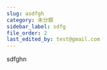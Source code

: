 ```yaml
---
slug: asdfgh
category: 未分類
sidebar_label: sdfg
file_order: 2
last_edited_by: test@gmail.com
---
```

sdfghn